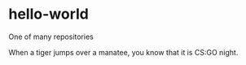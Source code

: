 # hello-world
One of many repositories

When a tiger jumps over a manatee, you know that it is CS:GO night.
